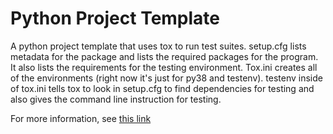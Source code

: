 # Python Project Template
A python project template that uses tox to run test suites. setup.cfg lists metadata for the package and lists the required packages for the program. It also lists the requirements for the testing environment. 
Tox.ini creates all of the environments (right now it's just for py38 and testenv). testenv inside of tox.ini tells tox to look in setup.cfg to find dependencies for testing and also gives the command line instruction for testing.

For more information, see [this link](https://packaging-guide.openastronomy.org/en/latest/index.html)
